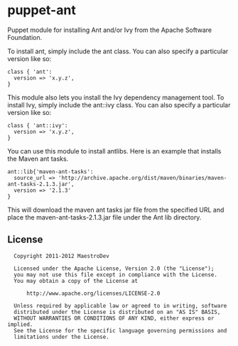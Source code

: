 puppet-ant
==========

Puppet module for installing Ant and/or Ivy from the Apache Software
Foundation.

To install ant, simply include the ant class. You can also specify a particular
version like so:

    class { 'ant':
      version => 'x.y.z',
    }
    
This module also lets you install the Ivy dependency management tool. To install Ivy,
simply include the ant::ivy class. You can also specify a particular version like so:

    class { 'ant::ivy':
      version => 'x.y.z',
    }

You can use this module to install antlibs. Here is an example that installs the Maven ant tasks.

    ant::lib{'maven-ant-tasks':
      source_url => 'http://archive.apache.org/dist/maven/binaries/maven-ant-tasks-2.1.3.jar',
      version => '2.1.3'
    }

This will download the maven ant tasks jar file from the specified URL and place the 
maven-ant-tasks-2.1.3.jar file under the Ant lib directory.

License
-------
```
  Copyright 2011-2012 MaestroDev

  Licensed under the Apache License, Version 2.0 (the "License");
  you may not use this file except in compliance with the License.
  You may obtain a copy of the License at

      http://www.apache.org/licenses/LICENSE-2.0

  Unless required by applicable law or agreed to in writing, software
  distributed under the License is distributed on an "AS IS" BASIS,
  WITHOUT WARRANTIES OR CONDITIONS OF ANY KIND, either express or implied.
  See the License for the specific language governing permissions and
  limitations under the License.
```


